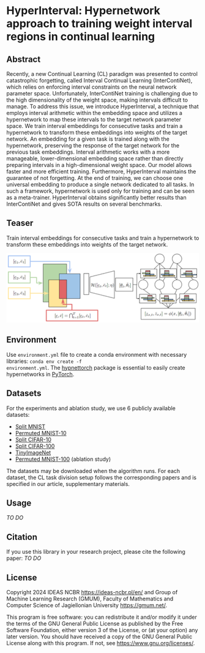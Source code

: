 # HyperInterval: Hypernetwork approach to training weight interval regions in continual learning

## Abstract
Recently, a new Continual Learning (CL) paradigm was presented to control catastrophic forgetting, called  Interval Continual Learning (InterContiNet), which relies on enforcing interval constraints on the neural network parameter space. 
Unfortunately, InterContiNet training is challenging due to the high dimensionality of the weight space, making intervals difficult to manage. 
To address this issue, we introduce HyperInterval, a technique that employs interval arithmetic within the embedding space and utilizes a hypernetwork to map these intervals to the target network parameter space. We train interval embeddings for consecutive tasks and train a hypernetwork to transform these embeddings into weights of the target network. An embedding for a given task is trained along with the hypernetwork, preserving the response of the target network for the previous task embeddings. Interval arithmetic works with a more manageable, lower-dimensional embedding space rather than directly preparing intervals in a high-dimensional weight space. Our model allows faster and more efficient training. Furthermore, HyperInterval maintains the guarantee of not forgetting. At the end of training, we can choose one universal embedding to produce a single network dedicated to all tasks. In such a framework, hypernetwork is used only for training and can be seen as a meta-trainer.
HyperInterval obtains significantly better results than InterContiNet and gives SOTA results on several benchmarks. 

## Teaser
Train interval embeddings for consecutive tasks and train a hypernetwork to transform these embeddings into weights of the target network.

![Scheme of HyperInterval training method](HyperInterval.png)

## Environment
Use <code>environment.yml</code> file to create a conda environment with necessary libraries: <code>conda env create -f environment.yml</code>.
The [hypnettorch](https://github.com/chrhenning/hypnettorch) package is essential to easily create hypernetworks in [PyTorch](https://pytorch.org/).

## Datasets
For the experiments and ablation study, we use 6 publicly available datasets:
* [Split MNIST](https://arxiv.org/abs/1906.00695)
* [Permuted MNIST-10](https://arxiv.org/abs/1906.00695)
* [Split CIFAR-10](https://arxiv.org/abs/2206.07996) 
* [Split CIFAR-100](https://arxiv.org/abs/2309.14062)
* [TinyImageNet](https://arxiv.org/abs/2309.14062)
* [Permuted MNIST-100](https://arxiv.org/abs/2309.14062) (ablation study)

The datasets may be downloaded when the algorithm runs. For each dataset, the CL task division setup follows the corresponding papers and is specified in our article, supplementary materials.

## Usage

*TO DO*

## Citation

If you use this library in your research project, please cite the following paper: *TO DO*

## License

Copyright 2024 IDEAS NCBR <https://ideas-ncbr.pl/en/> and Group of Machine Learning Research (GMUM), Faculty of Mathematics and Computer Science of Jagiellonian University <https://gmum.net/>.

This program is free software: you can redistribute it and/or modify it under the terms of the GNU General Public License as published by the Free Software Foundation, either version 3 of the License, or (at your option) any later version.
You should have received a copy of the GNU General Public License along with this program. If not, see <https://www.gnu.org/licenses/>.
